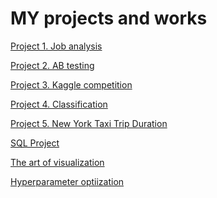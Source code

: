 # __MY projects and works__

[Project 1. Job analysis](https://github.com/VolodinAlex/alekaran/tree/AlekaranDS/Project%201.%20Job%20analysis)<br>

[Project 2. AB testing](https://github.com/VolodinAlex/alekaran/tree/AlekaranDS/Project%202.%20AB%20testing)

[Project 3. Kaggle competition](https://github.com/VolodinAlex/alekaran/tree/AlekaranDS/Project%203.%20Kaggle%20competition)<br>

[Project 4. Classification](https://github.com/VolodinAlex/alekaran/tree/AlekaranDS/Project%204.%20Classification)<br>

[Project 5. New York Taxi Trip Duration](https://github.com/VolodinAlex/alekaran/tree/AlekaranDS/Project%205.%20New%20York%20Taxi#project-5-new-york-city-taxi-trip-duration)

[SQL Project](https://github.com/VolodinAlex/alekaran/tree/AlekaranDS/SQL%20Project#sql-project)

[The art of visualization](https://github.com/VolodinAlex/alekaran/tree/AlekaranDS/The%20art%20of%20visualization)<br>

[Hyperparameter optiization](https://github.com/VolodinAlex/alekaran/tree/AlekaranDS/Hyperparameter%20optimization)<br>

[]()<br>
